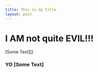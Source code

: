 ```yaml
---
title: This is my title
layout: post
---
```


<html>
<h1>I AM not quite EVIL!!!</h1>


[Some Text][]

### YO [Some Text] ###

</html>
